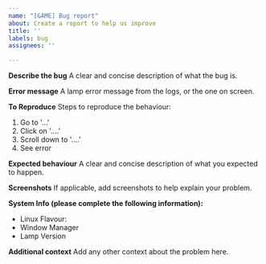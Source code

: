 ```yaml
---
name: "[GAME] Bug report"
about: Create a report to help us improve
title: ''
labels: bug
assignees: ''

---
```


**Describe the bug**
A clear and concise description of what the bug is.

**Error message**
A lamp error message from the logs, or the one on screen.

**To Reproduce**
Steps to reproduce the behaviour:
1. Go to '...'
2. Click on '....'
3. Scroll down to '....'
4. See error

**Expected behaviour**
A clear and concise description of what you expected to happen.

**Screenshots**
If applicable, add screenshots to help explain your problem.

**System Info (please complete the following information):**
 - Linux Flavour: 
 - Window Manager
 - Lamp Version 

**Additional context**
Add any other context about the problem here.
